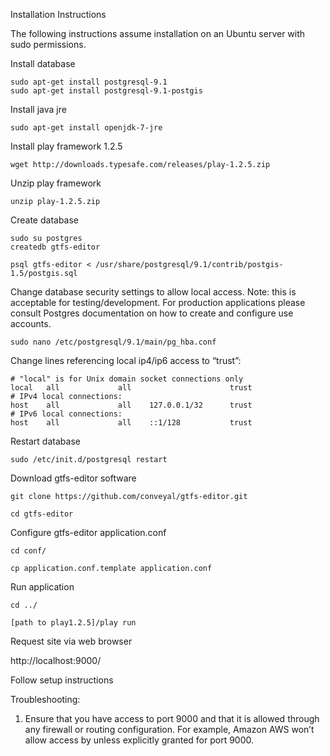 Installation Instructions


The following instructions assume installation on an Ubuntu server with sudo permissions.

Install database

	sudo apt-get install postgresql-9.1
	sudo apt-get install postgresql-9.1-postgis

Install java jre

	sudo apt-get install openjdk-7-jre

Install play framework 1.2.5

	wget http://downloads.typesafe.com/releases/play-1.2.5.zip

Unzip play framework

	unzip play-1.2.5.zip

Create database

	sudo su postgres
	createdb gtfs-editor 

	psql gtfs-editor < /usr/share/postgresql/9.1/contrib/postgis-1.5/postgis.sql

Change database security settings to allow local access. Note: this is acceptable for testing/development. For production applications please consult Postgres documentation on how to create and configure use accounts.

	sudo nano /etc/postgresql/9.1/main/pg_hba.conf

Change lines referencing local ip4/ip6 access to “trust”:

	# "local" is for Unix domain socket connections only
	local   all             all                      trust
	# IPv4 local connections:
	host    all             all    127.0.0.1/32      trust
	# IPv6 local connections:
	host    all             all    ::1/128           trust


Restart database 

	sudo /etc/init.d/postgresql restart


Download gtfs-editor software

	git clone https://github.com/conveyal/gtfs-editor.git

	cd gtfs-editor


Configure gtfs-editor application.conf
	
	cd conf/

	cp application.conf.template application.conf


Run application

	cd ../

	[path to play1.2.5]/play run 


Request site via web browser

http://localhost:9000/


Follow setup instructions 

Troubleshooting: 

1) Ensure that you have access to port 9000 and that it is allowed through any firewall or routing configuration. For example, Amazon AWS won’t allow access by unless explicitly granted for port 9000.


